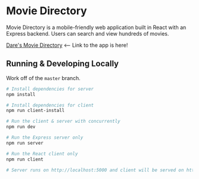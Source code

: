 # Movie Directory

Movie Directory is a mobile-friendly web application built in React with an Express backend. Users can search and view hundreds of movies.

[Dare's Movie Directory](https://darrens-movie-directory.herokuapp.com/) <-- Link to the app is here!

## Running & Developing Locally

Work off of the ```master``` branch.

``` bash
# Install dependencies for server
npm install

# Install dependencies for client
npm run client-install

# Run the client & server with concurrently
npm run dev

# Run the Express server only
npm run server

# Run the React client only
npm run client

# Server runs on http://localhost:5000 and client will be served on http://localhost:3000
```